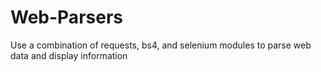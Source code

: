 # Web-Parsers
Use a combination of requests, bs4, and selenium modules to parse web data and display information
